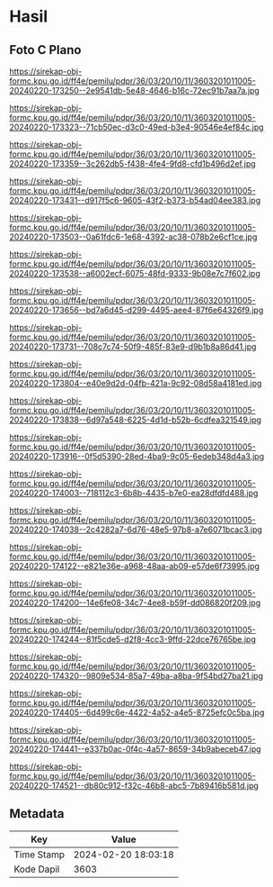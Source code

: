 # Hasil

## Foto C Plano

https://sirekap-obj-formc.kpu.go.id/ff4e/pemilu/pdpr/36/03/20/10/11/3603201011005-20240220-173250--2e9541db-5e48-4646-b16c-72ec91b7aa7a.jpg

https://sirekap-obj-formc.kpu.go.id/ff4e/pemilu/pdpr/36/03/20/10/11/3603201011005-20240220-173323--71cb50ec-d3c0-49ed-b3e4-90546e4ef84c.jpg

https://sirekap-obj-formc.kpu.go.id/ff4e/pemilu/pdpr/36/03/20/10/11/3603201011005-20240220-173359--3c262db5-f438-4fe4-9fd8-cfd1b496d2ef.jpg

https://sirekap-obj-formc.kpu.go.id/ff4e/pemilu/pdpr/36/03/20/10/11/3603201011005-20240220-173431--d917f5c6-9605-43f2-b373-b54ad04ee383.jpg

https://sirekap-obj-formc.kpu.go.id/ff4e/pemilu/pdpr/36/03/20/10/11/3603201011005-20240220-173503--0a61fdc6-1e68-4392-ac38-078b2e6cf1ce.jpg

https://sirekap-obj-formc.kpu.go.id/ff4e/pemilu/pdpr/36/03/20/10/11/3603201011005-20240220-173538--a6002ecf-6075-48fd-9333-9b08e7c7f602.jpg

https://sirekap-obj-formc.kpu.go.id/ff4e/pemilu/pdpr/36/03/20/10/11/3603201011005-20240220-173656--bd7a6d45-d299-4495-aee4-87f6e64326f9.jpg

https://sirekap-obj-formc.kpu.go.id/ff4e/pemilu/pdpr/36/03/20/10/11/3603201011005-20240220-173731--708c7c74-50f9-485f-83e9-d9b1b8a86d41.jpg

https://sirekap-obj-formc.kpu.go.id/ff4e/pemilu/pdpr/36/03/20/10/11/3603201011005-20240220-173804--e40e9d2d-04fb-421a-9c92-08d58a4181ed.jpg

https://sirekap-obj-formc.kpu.go.id/ff4e/pemilu/pdpr/36/03/20/10/11/3603201011005-20240220-173838--6d97a548-6225-4d1d-b52b-6cdfea321549.jpg

https://sirekap-obj-formc.kpu.go.id/ff4e/pemilu/pdpr/36/03/20/10/11/3603201011005-20240220-173916--0f5d5390-28ed-4ba9-9c05-6edeb348d4a3.jpg

https://sirekap-obj-formc.kpu.go.id/ff4e/pemilu/pdpr/36/03/20/10/11/3603201011005-20240220-174003--718112c3-6b8b-4435-b7e0-ea28dfdfd488.jpg

https://sirekap-obj-formc.kpu.go.id/ff4e/pemilu/pdpr/36/03/20/10/11/3603201011005-20240220-174038--2c4282a7-6d76-48e5-97b8-a7e6071bcac3.jpg

https://sirekap-obj-formc.kpu.go.id/ff4e/pemilu/pdpr/36/03/20/10/11/3603201011005-20240220-174122--e821e36e-a968-48aa-ab09-e57de6f73995.jpg

https://sirekap-obj-formc.kpu.go.id/ff4e/pemilu/pdpr/36/03/20/10/11/3603201011005-20240220-174200--14e6fe08-34c7-4ee8-b59f-dd086820f209.jpg

https://sirekap-obj-formc.kpu.go.id/ff4e/pemilu/pdpr/36/03/20/10/11/3603201011005-20240220-174244--81f5cde5-d2f8-4cc3-9ffd-22dce76765be.jpg

https://sirekap-obj-formc.kpu.go.id/ff4e/pemilu/pdpr/36/03/20/10/11/3603201011005-20240220-174320--9809e534-85a7-49ba-a8ba-9f54bd27ba21.jpg

https://sirekap-obj-formc.kpu.go.id/ff4e/pemilu/pdpr/36/03/20/10/11/3603201011005-20240220-174405--6d499c6e-4422-4a52-a4e5-8725efc0c5ba.jpg

https://sirekap-obj-formc.kpu.go.id/ff4e/pemilu/pdpr/36/03/20/10/11/3603201011005-20240220-174441--e337b0ac-0f4c-4a57-8659-34b9abeceb47.jpg

https://sirekap-obj-formc.kpu.go.id/ff4e/pemilu/pdpr/36/03/20/10/11/3603201011005-20240220-174521--db80c912-f32c-46b8-abc5-7b89416b581d.jpg


## Metadata

| Key        | Value               |
| ---------- | ------------------- |
| Time Stamp | 2024-02-20 18:03:18 |
| Kode Dapil | 3603                |



